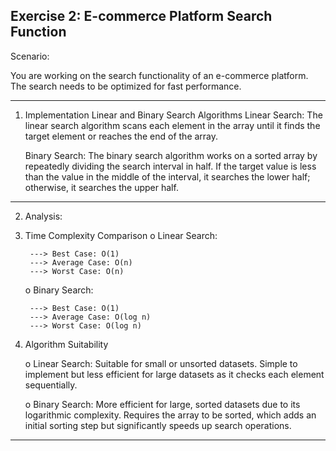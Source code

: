 Exercise 2: E-commerce Platform Search Function
------------------------------------------------------------------------------------------------------------------------------

Scenario: 

You are working on the search functionality of an e-commerce platform. The search needs to be optimized for fast performance.

------------------------------------------------------------------------------------------------------------------------------
1. Implementation
  Linear and Binary Search Algorithms
    Linear Search:
      The linear search algorithm scans each element in the array until it finds the target element or reaches the end of the array.

   Binary Search:
      The binary search algorithm works on a sorted array by repeatedly dividing the search interval in half. If the target value is less than the value in the middle of the interval, it searches the lower half; otherwise, it searches the upper half.

------------------------------------------------------------------------------------------------------------------------------
2. Analysis:


1. Time Complexity Comparison
    o Linear Search:

        ---> Best Case: O(1)
        ---> Average Case: O(n)
        ---> Worst Case: O(n)

    o Binary Search:

        ---> Best Case: O(1)
        ---> Average Case: O(log n)
        ---> Worst Case: O(log n)

2.  Algorithm Suitability

    o Linear Search: Suitable for small or unsorted datasets. Simple to implement but less efficient for large datasets as it checks each element sequentially.

    o Binary Search: More efficient for large, sorted datasets due to its logarithmic complexity. Requires the array to be sorted, which adds an initial sorting step but significantly speeds up search operations.

------------------------------------------------------------------------------------------------------------------------------

